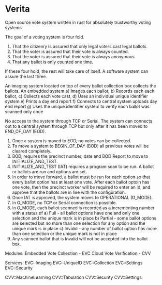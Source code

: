 # Verita
Open source vote system written in rust for absolutely trustworthy voting systems

The goal of a voting system is four fold. 
1) That the citizenry is assured that only legal voters cast legal ballots.
2) That the voter is assured that their vote is always counted.
3) That the voter is assured that their vote is always anonymous.
4) That any ballot is only counted one time. 

If these four hold, the rest will take care of itself. 
A software system can assure the last three. 

An imaging system located on top of every ballot collection box collects the ballots. 
An embedded system 
  a) Images each ballot, 
  b) Records each each ballot, 
  c) Collects each vote cast, 
  d) Uses an individual unique identifier system
  e) Prints a day end report
  f) Connects to central system uploads day end report
  g) Uses the unique identifier system to verify each ballot was scanned only once

No access to the system through TCP or Serial. 
The system can connects out to a central system through TCP but only after it has been moved to END_OF_DAY (EOD). 
1) Once a system is moved to EOD, no votes can be collected.
2) To move a system to BEGIN_OF_DAY (BOD) all previous votes will be cleared completely.
3) BOD, requires the precinct number, date and BOD Report to move to INITIALIZE_AND_TEST. 
4) INITIALIZE_AND_TEST (IAT) requires a program scan to be run. A ballot or ballots are run and options are set. 
5) In order to move forward, a ballot must be run for each option so that every ballot option has at least one vote. After each ballot optoin has one vote, then the precinct worker will be required to enter an id, and approve that the ballots are in line with the configuration.
6) Once IAT is approved, the system moves to OPERATIONAL (O_MODE). 
7) In O_MODE, no TCP or Serial connection is possible. 
8) In O_MODE, each ballot scanned is recorded as a incrementing number with a status of
  a) Full - all ballot options have one and only one selection and the unique mark is in place
  b) Partial - some ballot options are selected but no more than one selection for any option and the unique mark is in place
  c) Invalid - any number of ballot option has more than one selection or the unique mark is not in place
9) Any scanned ballot that is Invalid will not be accepted into the ballot box. 

Modules:
  Embedded Vote Collection - EVC
  Cloud Vote Verification - CVV

Services:
  EVC::Imaging
  EVC::UniqueID
  EVC::Collection
  EVC::Settings
  EVC::Security

  CVV::MachineLearning
  CVV::Tabulation
  CVV::Security
  CVV::Settings
